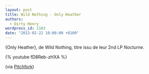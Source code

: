 ```yaml
---
layout: post
title: Wild Nothing - Only Heather
authors:
  - Dirty Henry
wordpress_id: 1183
date: "2013-02-22 10:00:00 +0100"
---
```


{Only Heather}, de Wild Nothing, titre issu de leur 2nd LP _Nocturne_.

<div style="width: 560px; max-width: 100%">
{% youtube fD8Reb-zHXA %}
</div>

(via
[Pitchfork](https://pitchfork.com/news/49548-watch-wild-nothings-dark-only-heather-video/))
